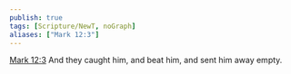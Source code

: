 ```yaml
---
publish: true
tags: [Scripture/NewT, noGraph]
aliases: ["Mark 12:3"]
---
```

[Mark 12:3](https://churchofjesuschrist.org/study/scriptures/nt/mark/12?lang=eng&id=p3#p3) And they caught him, and beat him, and sent him away empty.
